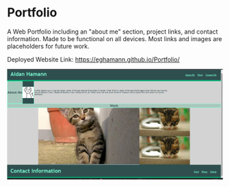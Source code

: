 # Portfolio
A Web Portfolio including an "about me" section, project links, and contact information. Made to be functional on all devices.
Most links and images are placeholders for future work.

Deployed Website Link: https://eghamann.github.io/Portfolio/

![website image](mockups/Portfolio.png)

